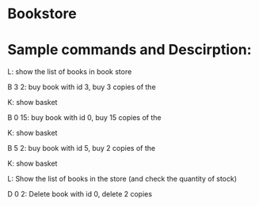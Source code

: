 # Bookstore

Sample commands and Descirption:
=====================
L:   show the list of books in book store

B 3 2:   buy book with id 3, buy 3 copies of the 

K:   show basket

B 0 15:    buy book with id 0, buy 15 copies of the 

K:   show basket

B 5 2:   buy book with id 5, buy 2 copies of the 

K:   show basket

L:   Show the list of books in the store (and check the quantity of stock)

D 0 2:   Delete book with id 0, delete 2 copies

